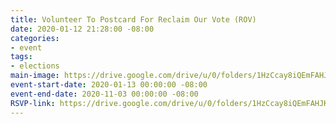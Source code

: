 ```yaml
---
title: Volunteer To Postcard For Reclaim Our Vote (ROV)
date: 2020-01-12 21:28:00 -08:00
categories:
- event
tags:
- elections
main-image: https://drive.google.com/drive/u/0/folders/1HzCcay8iQEmFAHJKD1fLBWGsil6dWkRa
event-start-date: 2020-01-13 00:00:00 -08:00
event-end-date: 2020-11-03 00:00:00 -08:00
RSVP-link: https://drive.google.com/drive/u/0/folders/1HzCcay8iQEmFAHJKD1fLBWGsil6dWkRa
---
```


